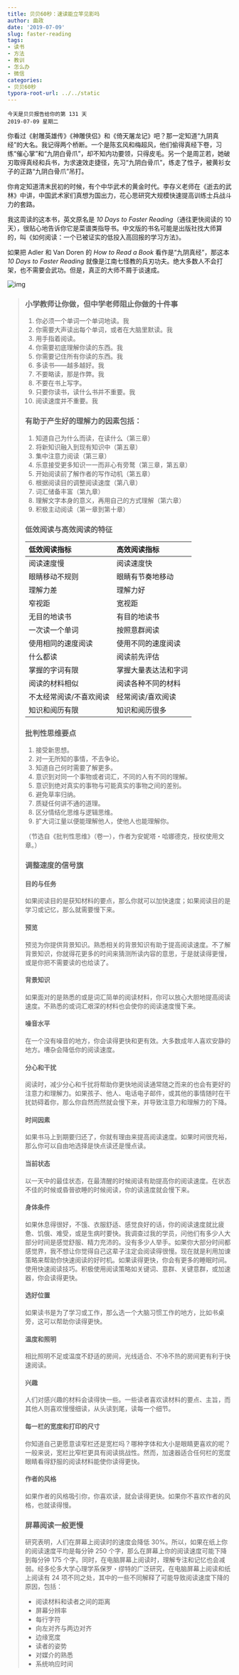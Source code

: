 ```yaml
---
title: 贝贝60秒：速读能立竿见影吗
author: 曲政
date: '2019-07-09'
slug: faster-reading
tags:
- 读书
- 方法
- 教训
- 怎么办
- 微信
categories:
- 贝贝60秒
typora-root-url: ../../static
---
```


```
今天是贝贝报告给你的第 131 天
2019-07-09 星期二
```

你看过《射雕英雄传》《神雕侠侣》和《倚天屠龙记》吧？那一定知道“九阴真经”的大名。我记得两个桥断。一个是陈玄风和梅超风，他们偷得真经下卷，习练“催心掌”和“九阴白骨爪”，却不知内功要领，只得皮毛。另一个是周芷若，她破刃取得真经和兵书，为求速效走捷径，先习“九阴白骨爪”，练走了性子，被黄衫女子的正路“九阴白骨爪”吊打。

你肯定知道清末民初的时候，有个中华武术的黄金时代。李存义老师在《逝去的武林》中讲，中国武术家们真想为国出力，花心思研究大规模快速提高训练士兵战斗力的套路。

我这周读的这本书，英文原名是 *10 Days to Faster Reading*（通往更快阅读的 10 天），很贴心地告诉你它是菜谱类指导书。中文版的书名可能是出版社找大师算的，叫《如何阅读：一个已被证实的低投入高回报的学习方法》。

如果把 Adler 和 Van Doren 的 *How to Read a Book* 看作是“九阴真经”，那这本  *10 Days to Faster Reading* 就像是江南七怪教的兵刃功夫。绝大多数人不会打架，也不需要会武功。但是，真正的大师不屑于谈速成。

![img](/images/2019-07-09-%E8%B4%9D%E8%B4%9D60%E7%A7%92%EF%BC%9A%E9%80%9F%E8%AF%BB%E8%83%BD%E7%AB%8B%E7%AB%BF%E8%A7%81%E5%BD%B1%E5%90%97/640-20200416105947911.jpeg)



>   ### 小学教师让你做，但中学老师阻止你做的十件事
>
>   1.  你必须一个单词一个单词地读。我
>   2.  你需要大声读出每个单词，或者在大脑里默读。我
>   3.  用手指着阅读。
>   4.  你需要初底理解你读的东西。我
>   5.  你需要记住所有你读的东西。我
>   6.  多读书——越多越好。我
>   7.  不要略读，那是作弊。我
>   8.  不要在书上写字。
>   9.  只要你读书，读什么书并不重要。我
>   10.  阅读速度并不重要。我
>
>   ### 有助于产生好的理解力的因素包括：
>
>   1.  知道自己为什么而读，在读什么（第三章）
>   2.  将新知识融入到现有知识中（第五章）
>   3.  集中注意力阅读（第三章）
>   4.  乐意接受更多知识一一而非心有旁鹜（第三章，第五章）
>   5.  开始阅读前了解作者的写作动机（第五章）
>   6.  根据阅读目的调整阅读速度（第八章）
>   7.  词汇储备丰富（第九章）
>   8.  理解文字本身的意义，再用自己的方式理解（第六章）
>   9.  积极主动阅读（第一章到第十章）
>
>   ### 低效阅读与高效阅读的特征
>
>   | 低效阅读指标            | 高效阅读指标         |
>   | :---------------------- | :------------------- |
>   | 阅读速度慢              | 阅读速度快           |
>   | 眼睛移动不规则          | 眼睛有节奏地移动     |
>   | 理解力差                | 理解力好             |
>   | 窄视距                  | 宽视距               |
>   | 无目的地读书            | 有目的地读书         |
>   | 一次读一个单词          | 按照意群阅读         |
>   | 使用相同的速度阅读      | 使用不同的速度阅读   |
>   | 什么都读                | 阅读前先评估         |
>   | 掌握的字词有限          | 掌握大量表达法和字词 |
>   | 阅读的材料相似          | 阅读各种不同的材料   |
>   | 不太经常阅读/不喜欢阅读 | 经常阅读/喜欢阅读    |
>   | 知识和阅历有限          | 知识和阅历很多       |
>
>   ### 批判性思维要点
>
>   1.  接受新思想。
>   2.  对一无所知的事情，不去争论。
>   3.  知道自己何时需要了解更多。
>   4.  意识到对同一个事物或者词汇，不同的人有不同的理解。
>   5.  意识到绝对真实的事物与可能真实的事物之间的差别。
>   6.  避免草率归纳。
>   7.  质疑任何讲不通的道理。
>   8.  区分情结化思维与逻辑思维。
>   9.  扩大词江量以便能理解他人，使他人也能理解你。
>
>   （节选自《批判性思维》（卷一），作者为安妮塔・哈娜德克，授权使用文章。）
>
>   ### 调整速度的信号旗
>
>   #### 目的与任务
>
>   如果阅读目的是获知材料的要点，那么你就可以加快速度；如果阅读目的是学习或记忆，那么就需要慢下来。
>
>   #### 预览
>
>   预览为你提供背景知识。熟悉相关的背景知识有助于提高阅读速度。不了解背景知识，你就得花更多的时间来猜测所读内容的意思，于是就读得更慢，或是你把不需要读的也给读了。
>
>   #### 背景知识
>
>   如果面对的是熟悉的或是词汇简单的阅读材料，你可以放心大胆地提高阅读速度。不熟悉的或词汇艰深的材料也会使你的阅读速度慢下来。
>
>   #### 噪音水平
>
>   在一个没有噪音的地方，你会读得更快和更有效。大多数成年人喜欢安静的地方。嘈杂会降低你的阅读速度。
>
>   #### 分心和干扰
>
>   阅读时，减少分心和千扰将帮助你更快地阅读通常随之而来的也会有更好的注意力和理解力。如果孩子、他人、电话电子邮件，或其他的事情随时在干扰妨碍着你，那么你自然而然就会慢下来，并导致注意力和理解力的下降。
>
>   #### 时间因素
>
>   如果书马上到期要归还了，你就有理由来提高阅读速度。如果时间很充裕，那么你可以自由地选择是快点读还是慢点读。
>
>   #### 当前状态
>
>   以一天中的最佳状态，在最清醒的时候阅读有助提高你的阅读速度。在状态不佳的时候或昏晉欲睡的时候阅读，你的读遠度就会慢下来。
>
>   #### 身体条件
>
>   如果休息得很好，不饿、衣服舒适、感觉良好的话，你的阅读速度就比疲惫、饥俄、难受，或是生病时要快。我调查过我的学员，问他们有多少人大部分时间是感觉舒服、精力充沛的。没有多少人举手。如果你大部分时间都感觉界，我不想让你觉得自己这辈子注定会阅读得很慢。现在就是利用加谏策略来帮助你快速阅读的好时机。如果读得更快，你会有更多的睡眠时间。使用快速阅读技巧。积极使用阅读策略如关键词、意群、关键意群，或加速器，你会读得更快。
>
>   #### 选好位置
>
>   如果读书是为了学习或工作，那么选一个大脑习惯工作的地方，比如书桌旁，这可以帮助你读得更快。
>
>   #### 温度和照明
>
>   相比照明不足或温度不舒适的房间，光线适合、不冷不热的房间更有利于快速阅读。
>
>   #### 兴趣
>
>   人们对感兴趣的材料会读得快一些。一些读者喜欢读材料的要点、主旨，而其他人则喜欢慢慢细读，从头读到尾，读每一个细节。
>
>   #### 每一栏的宽度和打印的尺寸
>
>   你知道自己更愿意读窄栏还是宽栏吗？哪种字体和大小是眼睛更喜欢的呢？一般来说，宽栏比窄栏更具有阅读挑战性。然而，加速器适合任何栏的宽度眼睛看得舒服的阅读材料能使你读得更快。
>
>   #### 作者的风格
>
>   如果作者的风格吸引你，你喜欢读，就会读得更快。如果你不喜欢作者的风格，也就读得慢。
>
>   ### 屏幕阅读一般更慢
>
>   研究表明，人们在屏幕上阅读时的速度会降低 30%。所以，如果在纸上你的阅读速度平均是每分钟 250 个字，那么在屏幕上你的阅读速度可能下降到每分钟 175 个字。同时，在电脑屏幕上阅读时，理解专注和记忆也会减弱。经多伦多大学心理学系保罗・缪特的广泛研究，在电脑屏幕上阅读和纸上阅读有 24 项不同之处，其中的一些不同解释了可能导致阅读速度下降的原因，包括：
>
>   -   阅读材料和读者之间的距离
>   -   屏幕分辨率
>   -   每行字符
>   -   向左对齐与两边对齐
>   -   边缘宽度
>   -   读者的姿势
>   -   对媒介的熟悉
>   -   系统响应时间